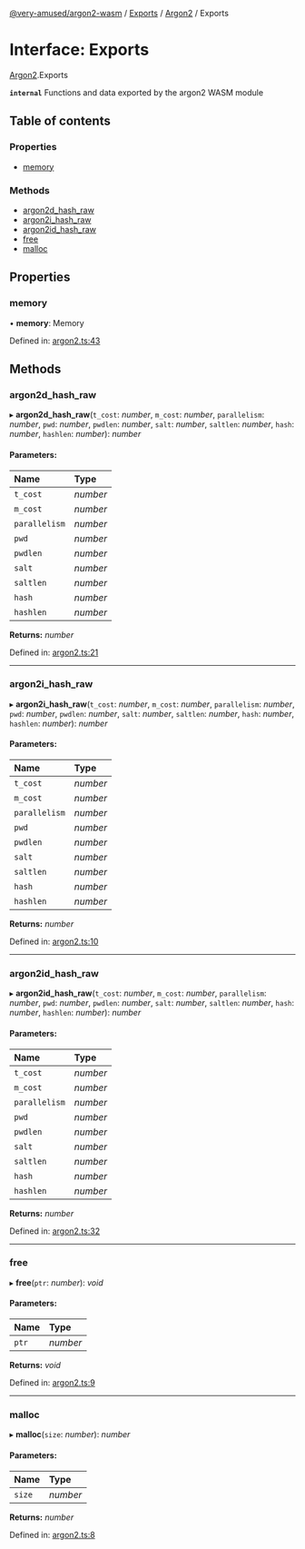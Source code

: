 [@very-amused/argon2-wasm](../README.md) / [Exports](../modules.md) / [Argon2](../modules/argon2.md) / Exports

# Interface: Exports

[Argon2](../modules/argon2.md).Exports

**`internal`** 
Functions and data exported by the argon2 WASM module

## Table of contents

### Properties

- [memory](argon2.exports.md#memory)

### Methods

- [argon2d\_hash\_raw](argon2.exports.md#argon2d_hash_raw)
- [argon2i\_hash\_raw](argon2.exports.md#argon2i_hash_raw)
- [argon2id\_hash\_raw](argon2.exports.md#argon2id_hash_raw)
- [free](argon2.exports.md#free)
- [malloc](argon2.exports.md#malloc)

## Properties

### memory

• **memory**: Memory

Defined in: [argon2.ts:43](https://github.com/very-amused/argon2-wasm/blob/ee8c702/src/argon2.ts#L43)

## Methods

### argon2d\_hash\_raw

▸ **argon2d_hash_raw**(`t_cost`: *number*, `m_cost`: *number*, `parallelism`: *number*, `pwd`: *number*, `pwdlen`: *number*, `salt`: *number*, `saltlen`: *number*, `hash`: *number*, `hashlen`: *number*): *number*

#### Parameters:

| Name | Type |
| :------ | :------ |
| `t_cost` | *number* |
| `m_cost` | *number* |
| `parallelism` | *number* |
| `pwd` | *number* |
| `pwdlen` | *number* |
| `salt` | *number* |
| `saltlen` | *number* |
| `hash` | *number* |
| `hashlen` | *number* |

**Returns:** *number*

Defined in: [argon2.ts:21](https://github.com/very-amused/argon2-wasm/blob/ee8c702/src/argon2.ts#L21)

___

### argon2i\_hash\_raw

▸ **argon2i_hash_raw**(`t_cost`: *number*, `m_cost`: *number*, `parallelism`: *number*, `pwd`: *number*, `pwdlen`: *number*, `salt`: *number*, `saltlen`: *number*, `hash`: *number*, `hashlen`: *number*): *number*

#### Parameters:

| Name | Type |
| :------ | :------ |
| `t_cost` | *number* |
| `m_cost` | *number* |
| `parallelism` | *number* |
| `pwd` | *number* |
| `pwdlen` | *number* |
| `salt` | *number* |
| `saltlen` | *number* |
| `hash` | *number* |
| `hashlen` | *number* |

**Returns:** *number*

Defined in: [argon2.ts:10](https://github.com/very-amused/argon2-wasm/blob/ee8c702/src/argon2.ts#L10)

___

### argon2id\_hash\_raw

▸ **argon2id_hash_raw**(`t_cost`: *number*, `m_cost`: *number*, `parallelism`: *number*, `pwd`: *number*, `pwdlen`: *number*, `salt`: *number*, `saltlen`: *number*, `hash`: *number*, `hashlen`: *number*): *number*

#### Parameters:

| Name | Type |
| :------ | :------ |
| `t_cost` | *number* |
| `m_cost` | *number* |
| `parallelism` | *number* |
| `pwd` | *number* |
| `pwdlen` | *number* |
| `salt` | *number* |
| `saltlen` | *number* |
| `hash` | *number* |
| `hashlen` | *number* |

**Returns:** *number*

Defined in: [argon2.ts:32](https://github.com/very-amused/argon2-wasm/blob/ee8c702/src/argon2.ts#L32)

___

### free

▸ **free**(`ptr`: *number*): *void*

#### Parameters:

| Name | Type |
| :------ | :------ |
| `ptr` | *number* |

**Returns:** *void*

Defined in: [argon2.ts:9](https://github.com/very-amused/argon2-wasm/blob/ee8c702/src/argon2.ts#L9)

___

### malloc

▸ **malloc**(`size`: *number*): *number*

#### Parameters:

| Name | Type |
| :------ | :------ |
| `size` | *number* |

**Returns:** *number*

Defined in: [argon2.ts:8](https://github.com/very-amused/argon2-wasm/blob/ee8c702/src/argon2.ts#L8)

